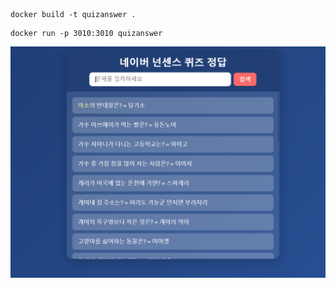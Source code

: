 ```
docker build -t quizanswer .
```
```
docker run -p 3010:3010 quizanswer
```


![image](./png.png)
